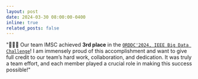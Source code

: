 ```yaml
---
layout: post
date: 2024-03-30 08:00:00-0400
inline: true
related_posts: false
---
```


"🎉🎉🎉 Our team IMSC achieved **3rd place** in the [`ORDDC'2024, IEEE Big Data Challenge`](https://orddc2024.sekilab.global/overview/)! I am immensely proud of this accomplishment and want to give full credit to our team’s hard work, collaboration, and dedication. It was truly a team effort, and each member played a crucial role in making this success possible!"
